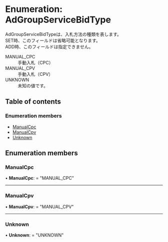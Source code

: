 # Enumeration: AdGroupServiceBidType


<div lang=\"ja\"> AdGroupServiceBidTypeは、入札方法の種類を表します。<br> SET時、このフィールドは省略可能となります。<br> ADD時、このフィールドは指定できません。 </div>  <dl class=term>   <dt class=\"term__item\">MANUAL_CPC</dt>   <dd class=\"term__desc\"><span lang=\"ja\">手動入札（CPC）</span></dd>   <dt class=\"term__item\">MANUAL_CPV</dt>   <dd class=\"term__desc\"><span lang=\"ja\">手動入札（CPV）</span></dd>   <dt class=\"term__item\">UNKNOWN</dt>   <dd class=\"term__desc\"><span lang=\"ja\">未知の値です。</span></dd> </dl>

## Table of contents

### Enumeration members

- [ManualCpc](adgroupservicebidtype.md#manualcpc)
- [ManualCpv](adgroupservicebidtype.md#manualcpv)
- [Unknown](adgroupservicebidtype.md#unknown)

## Enumeration members

### ManualCpc

• **ManualCpc**: = "MANUAL\_CPC"

___

### ManualCpv

• **ManualCpv**: = "MANUAL\_CPV"

___

### Unknown

• **Unknown**: = "UNKNOWN"
